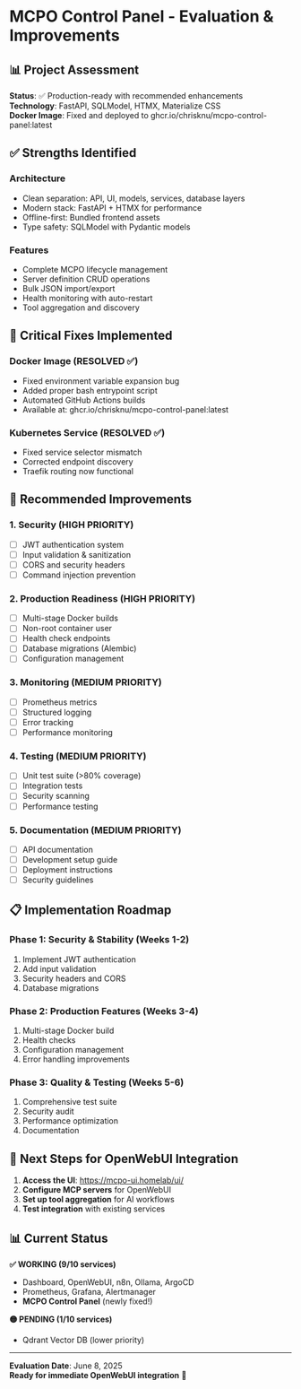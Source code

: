 # MCPO Control Panel - Evaluation & Improvements

## 📊 Project Assessment

**Status**: ✅ Production-ready with recommended enhancements  
**Technology**: FastAPI, SQLModel, HTMX, Materialize CSS  
**Docker Image**: Fixed and deployed to ghcr.io/chrisknu/mcpo-control-panel:latest  

## ✅ Strengths Identified

### Architecture
- Clean separation: API, UI, models, services, database layers
- Modern stack: FastAPI + HTMX for performance
- Offline-first: Bundled frontend assets
- Type safety: SQLModel with Pydantic models

### Features
- Complete MCPO lifecycle management
- Server definition CRUD operations
- Bulk JSON import/export
- Health monitoring with auto-restart
- Tool aggregation and discovery

## 🔧 Critical Fixes Implemented

### Docker Image (RESOLVED ✅)
- Fixed environment variable expansion bug
- Added proper bash entrypoint script
- Automated GitHub Actions builds
- Available at: ghcr.io/chrisknu/mcpo-control-panel:latest

### Kubernetes Service (RESOLVED ✅)
- Fixed service selector mismatch
- Corrected endpoint discovery
- Traefik routing now functional

## 🚀 Recommended Improvements

### 1. Security (HIGH PRIORITY)
- [ ] JWT authentication system
- [ ] Input validation & sanitization
- [ ] CORS and security headers
- [ ] Command injection prevention

### 2. Production Readiness (HIGH PRIORITY)
- [ ] Multi-stage Docker builds
- [ ] Non-root container user
- [ ] Health check endpoints
- [ ] Database migrations (Alembic)
- [ ] Configuration management

### 3. Monitoring (MEDIUM PRIORITY)
- [ ] Prometheus metrics
- [ ] Structured logging
- [ ] Error tracking
- [ ] Performance monitoring

### 4. Testing (MEDIUM PRIORITY)
- [ ] Unit test suite (>80% coverage)
- [ ] Integration tests
- [ ] Security scanning
- [ ] Performance testing

### 5. Documentation (MEDIUM PRIORITY)
- [ ] API documentation
- [ ] Development setup guide
- [ ] Deployment instructions
- [ ] Security guidelines

## 📋 Implementation Roadmap

### Phase 1: Security & Stability (Weeks 1-2)
1. Implement JWT authentication
2. Add input validation
3. Security headers and CORS
4. Database migrations

### Phase 2: Production Features (Weeks 3-4)
1. Multi-stage Docker build
2. Health checks
3. Configuration management
4. Error handling improvements

### Phase 3: Quality & Testing (Weeks 5-6)
1. Comprehensive test suite
2. Security audit
3. Performance optimization
4. Documentation

## 🔗 Next Steps for OpenWebUI Integration

1. **Access the UI**: https://mcpo-ui.homelab/ui/
2. **Configure MCP servers** for OpenWebUI
3. **Set up tool aggregation** for AI workflows
4. **Test integration** with existing services

## 📊 Current Status

**✅ WORKING (9/10 services)**
- Dashboard, OpenWebUI, n8n, Ollama, ArgoCD
- Prometheus, Grafana, Alertmanager
- **MCPO Control Panel** (newly fixed!)

**🟡 PENDING (1/10 services)**
- Qdrant Vector DB (lower priority)

---
**Evaluation Date**: June 8, 2025  
**Ready for immediate OpenWebUI integration** 🚀
